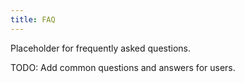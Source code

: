```yaml
---
title: FAQ
---
```


Placeholder for frequently asked questions.

TODO: Add common questions and answers for users.
